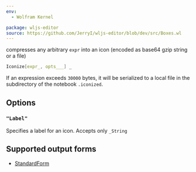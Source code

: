 ```yaml
---
env:
  - Wolfram Kernel

package: wljs-editor
source: https://github.com/JerryI/wljs-editor/blob/dev/src/Boxes.wl
---
```

compresses any arbitrary `expr` into an icon (encoded as base64 gzip string or a file)

```mathematica
Iconize[expr_, opts___] _
```

If an expression exceeds `30000` bytes, it will be serialized to a local file in the subdirectory of the notebook `.iconized`. 

## Options
### `"Label"`
Specifies a label for an icon. Accepts only `_String`


## Supported output forms
- [StandardForm](frontend/Reference/Formatting/StandardForm.md)
